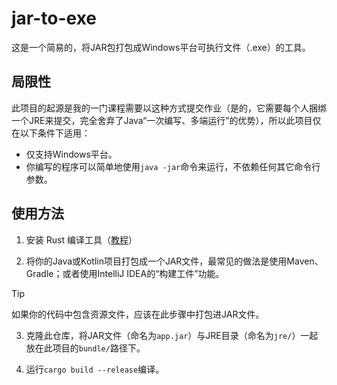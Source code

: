 # jar-to-exe

这是一个简易的，将JAR包打包成Windows平台可执行文件（.exe）的工具。

## 局限性

此项目的起源是我的一门课程需要以这种方式提交作业（是的，它需要每个人捆绑一个JRE来提交，完全舍弃了Java“一次编写、多端运行”的优势），所以此项目仅在以下条件下适用：

- 仅支持Windows平台。
- 你编写的程序可以简单地使用`java -jar`命令来运行，不依赖任何其它命令行参数。

## 使用方法

1. 安装 Rust 编译工具（[教程](https://www.rust-lang.org/zh-CN/tools/install)）

2. 将你的Java或Kotlin项目打包成一个JAR文件，最常见的做法是使用Maven、Gradle；或者使用IntelliJ IDEA的“构建工件”功能。

> [!TIP]
> 如果你的代码中包含资源文件，应该在此步骤中打包进JAR文件。

3. 克隆此仓库，将JAR文件（命名为`app.jar`）与JRE目录（命名为`jre/`）一起放在此项目的`bundle/`路径下。

4. 运行`cargo build --release`编译。
